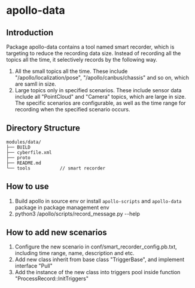 # apollo-data

## Introduction

Package apollo-data contains a tool named smart recorder, which is targeting to reduce the recording data size.  Instead of recording all the topics all the time, it selectively records by the following way.

1. All the small topics all the time.  These include "/apollo/localization/pose", "/apollo/canbus/chassis" and so on, which are samll in size.
2. Large topics only in specified scenarios.  These include sensor data include all "PointCloud" and "Camera" topics, which are large in size.  The specific scenarios are configurable, as well as the time range for recording when the specified scenario occurs.

## Directory Structure
```shell
modules/data/
├── BUILD
├── cyberfile.xml
├── proto               
├── README.md
└── tools           // smart recorder
```

## How to use

1. Build apollo in source env or install `apollo-scripts` and `apollo-data` package in package management env
2. python3 /apollo/scripts/record_message.py --help


## How to add new scenarios

1. Configure the new scenario in conf/smart_recorder_config.pb.txt, including time range, name, description and etc.
2. Add new class inherit from base class "TriggerBase", and implement interface "Pull"
3. Add the instance of the new class into triggers pool inside function "ProcessRecord::InitTriggers"


